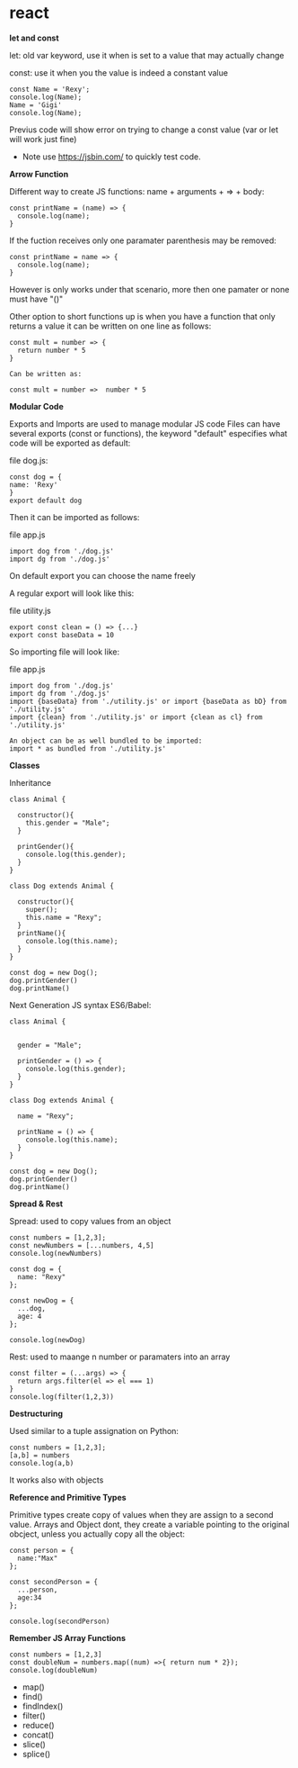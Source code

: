 # react

**let and const**

let: old var keyword, use it when is set to a value that may actually change

const: use it when you the value is indeed a constant value

```
const Name = 'Rexy';
console.log(Name);
Name = 'Gigi'
console.log(Name);
```

Previus code will show error on trying to change a const value (var or let will work just fine)
* Note use https://jsbin.com/ to quickly test code.

**Arrow Function**

Different way to create JS functions: name + arguments + => + body:

```
const printName = (name) => {
  console.log(name);
}
```
If the fuction receives only one paramater parenthesis may be removed:
```
const printName = name => {
  console.log(name);
}
```

However is only works under that scenario, more then one pamater or none must have "()"

Other option to short functions up is when you have a function that only returns a value it can be written on one line as follows:

```
const mult = number => {
  return number * 5
}

Can be written as:

const mult = number =>  number * 5
```

**Modular Code**

Exports and Imports are used to manage modular JS code
Files can have several exports (const or functions), the keyword "default" especifies what code will be exported as default:

file dog.js:
```
const dog = {
name: 'Rexy'
}
export default dog
```
Then it can be imported as follows:

file app.js
```
import dog from './dog.js'
import dg from './dog.js'
```
On default export you can choose the name freely

A regular export will look like this:

file utility.js
```
export const clean = () => {...}
export const baseData = 10 
```
So importing file will look like:

file app.js
```
import dog from './dog.js'
import dg from './dog.js'
import {baseData} from './utility.js' or import {baseData as bD} from './utility.js'
import {clean} from './utility.js' or import {clean as cl} from './utility.js'

An object can be as well bundled to be imported:
import * as bundled from './utility.js'
```

**Classes**

Inheritance
```
class Animal {
  
  constructor(){
    this.gender = "Male";
  }
  
  printGender(){
    console.log(this.gender);
  }
}

class Dog extends Animal {
  
  constructor(){
    super();
    this.name = "Rexy";
  }
  printName(){
    console.log(this.name);
  }
}

const dog = new Dog();
dog.printGender()
dog.printName()
```

Next Generation JS syntax ES6/Babel:

```
class Animal {
  

  gender = "Male";

  printGender = () => {
    console.log(this.gender);
  }
}

class Dog extends Animal {
 
  name = "Rexy";

  printName = () => {
    console.log(this.name);
  }
}

const dog = new Dog();
dog.printGender()
dog.printName()
```
**Spread & Rest**

Spread: used to copy values from an object 
```
const numbers = [1,2,3];
const newNumbers = [...numbers, 4,5]
console.log(newNumbers)

const dog = {
  name: "Rexy"
};

const newDog = {
  ...dog,
  age: 4
};

console.log(newDog)
```

Rest: used to maange n number or paramaters into an array
```
const filter = (...args) => {
  return args.filter(el => el === 1)
}
console.log(filter(1,2,3))
```
**Destructuring**

Used similar to a tuple assignation on Python:
```
const numbers = [1,2,3];
[a,b] = numbers
console.log(a,b)
```
It works also with objects

**Reference and Primitive Types**

Primitive types create copy of values when they are assign to a second value.
Arrays and Object dont, they create a variable pointing to the original obcject, unless you actually copy all the object:

```
const person = {
  name:"Max"
};

const secondPerson = {
  ...person,
  age:34
};

console.log(secondPerson)

```

**Remember JS Array Functions**

```
const numbers = [1,2,3]
const doubleNum = numbers.map((num) =>{ return num * 2});
console.log(doubleNum)
```
- map()
- find()
- findIndex()
- filter()
- reduce()
- concat()
- slice()
- splice()















